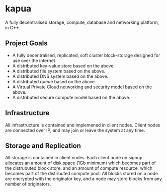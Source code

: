# kapua

A fully decentralised storage, compute, database and networking platform, in C++.

## Project Goals

* A fully decentralised, replicated, soft cluster block-storage designed for use over the internet.
* A distributed key-value store based on the above.
* A distributed file system based on the above.
* A distributed DNS system based on the above.
* A distributed queue based on the above.
* A Virtual Private Cloud networking and security model based on the above.
* A distributed secure compute model based on the above.

## Infrastructure

All infrastructure is contained and implemened in client nodes. Client nodes are connected over IP, and may join or leave the system at any time.

## Storage and Replication

All storage is contained in client nodes. Each client node on signup allocates an amount of disk space (1Gb minimum) which becomes part of the distrubuted block store, and an amount of compute resource, which becomes part of the distributed compute pool. All blocks stored on a node are encrypted with the originator key, and a node may store blocks from any number of originators.